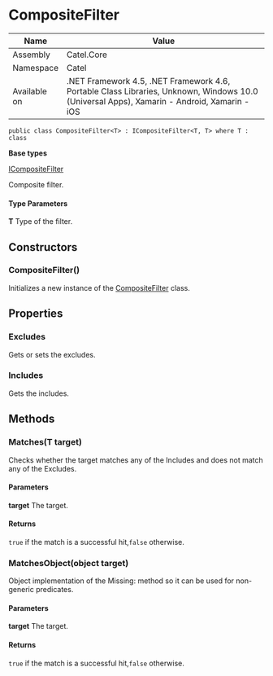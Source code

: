 

# CompositeFilter

Name|Value
---|---
Assembly|Catel.Core
Namespace|Catel
Available on|.NET Framework 4.5, .NET Framework 4.6, Portable Class Libraries, Unknown, Windows 10.0 (Universal Apps), Xamarin - Android, Xamarin - iOS

```
public class CompositeFilter<T> : ICompositeFilter<T, T> where T : class 
```

**Base types**

[ICompositeFilter](/Catel.Core\Catel\ICompositeFilter.md)


Composite filter.

#### Type Parameters

**T**
Type of the filter.



## Constructors

### CompositeFilter()

Initializes a new instance of the [CompositeFilter](#) class.



## Properties

### Excludes

Gets or sets the excludes.



### Includes

Gets the includes.



## Methods

### Matches(T target)

Checks whether the target matches any of the Includes and does not match any of the Excludes.

#### Parameters

**target**
The target.

#### Returns

`true` if the match is a successful hit,`false` otherwise.



### MatchesObject(object target)

Object implementation of the Missing: <see cref="M:Catel.CompositeFilter`1.Matches(`0)" /> method so it can be used for non-generic predicates.

#### Parameters

**target**
The target.

#### Returns

`true` if the match is a successful hit,`false` otherwise.



